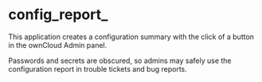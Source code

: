 config_report_
============

This application creates a configuration summary with the click of a button in the ownCloud Admin panel. 

Passwords and secrets are obscured, so admins may safely use the configuration report in trouble tickets and bug reports. 
